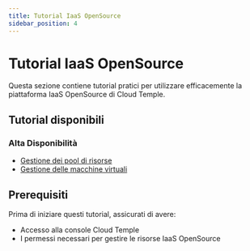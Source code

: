 ```yaml
---
title: Tutorial IaaS OpenSource
sidebar_position: 4
---
```


# Tutorial IaaS OpenSource

Questa sezione contiene tutorial pratici per utilizzare efficacemente la piattaforma IaaS OpenSource di Cloud Temple.

## Tutorial disponibili

### Alta Disponibilità
- [Gestione dei pool di risorse](tutorials/high_availability/manage_pool.md)
- [Gestione delle macchine virtuali](tutorials/high_availability/manage_vm.md)

## Prerequisiti

Prima di iniziare questi tutorial, assicurati di avere:

- Accesso alla console Cloud Temple
- I permessi necessari per gestire le risorse IaaS OpenSource
